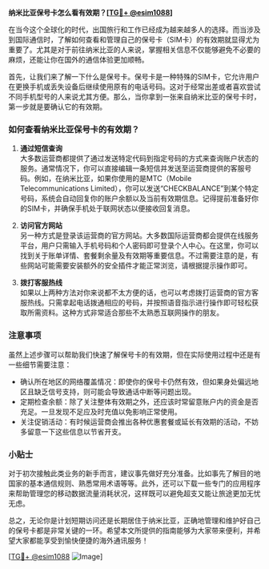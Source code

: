 **纳米比亚保号卡怎么看有效期？[[TG💪+ @esim1088](https://t.me/s/esim1088)]**

在当今这个全球化的时代，出国旅行和工作已经成为越来越多人的选择。而当涉及到国际通信时，了解如何查看和管理自己的保号卡（SIM卡）的有效期就显得尤为重要了。尤其是对于前往纳米比亚的人来说，掌握相关信息不仅能够避免不必要的麻烦，还能让你在国外的通信体验更加顺畅。

首先，让我们来了解一下什么是保号卡。保号卡是一种特殊的SIM卡，它允许用户在更换手机或丢失设备后继续使用原有的电话号码。这对于经常出差或者喜欢尝试不同手机型号的人来说尤其方便。那么，当你拿到一张来自纳米比亚的保号卡时，第一步就是要确认它的有效期。

### 如何查看纳米比亚保号卡的有效期？

1. **通过短信查询**  
   大多数运营商都提供了通过发送特定代码到指定号码的方式来查询账户状态的服务。通常情况下，你可以直接编辑一条短信并发送至运营商提供的客服号码。例如，在纳米比亚，如果你使用的是MTC（Mobile Telecommunications Limited），你可以发送“CHECKBALANCE”到某个特定号码，系统会自动回复你的账户余额以及当前有效期信息。记得提前准备好你的SIM卡，并确保手机处于联网状态以便接收回复消息。

2. **访问官方网站**  
   另一种方式是登录该运营商的官方网站。大多数国际运营商都会提供在线服务平台，用户只需输入手机号码和个人密码即可登录个人中心。在这里，你可以找到关于账单详情、套餐剩余量及有效期等重要信息。不过需要注意的是，有些网站可能需要安装额外的安全插件才能正常浏览，请根据提示操作即可。

3. **拨打客服热线**  
   如果以上两种方法对你来说都不太方便的话，也可以考虑拨打运营商的官方客服热线。只需拿起电话拨通相应的号码，并按照语音指示进行操作即可轻松获取所需资料。这种方式非常适合那些不太熟悉互联网操作的朋友。

### 注意事项

虽然上述步骤可以帮助我们快速了解保号卡的有效期，但在实际使用过程中还是有一些细节需要注意：

- 确认所在地区的网络覆盖情况：即使你的保号卡仍然有效，但如果身处偏远地区且缺乏信号支持，则可能会导致通话中断等问题出现。
- 定期检查余额：除了关注整体有效期之外，还应该时常留意账户内的资金是否充足。一旦发现不足应及时充值以免影响正常使用。
- 关注促销活动：有时候运营商会推出各种优惠套餐或延长有效期的活动，不妨多留意一下这些信息以节省开支。

### 小贴士

对于初次接触此类业务的新手而言，建议事先做好充分准备。比如事先了解目的地国家的基本通信规则、熟悉常用术语等等。此外，还可以下载一些专门的应用程序来帮助管理您的移动数据流量消耗状况，这样既可以避免超支又能让旅途更加无忧无虑。

总之，无论你是计划短期访问还是长期居住于纳米比亚，正确地管理和维护好自己的保号卡都是非常关键的一环。希望本文所提供的指南能够为大家带来便利，并希望大家都能享受到愉快便捷的海外通讯服务！

[[TG💪+ @esim1088](https://t.me/s/esim1088) ![Image](https://i.postimg.cc/4NQfJmqS/Snipaste-2025-05-13-00-14-12.png)]